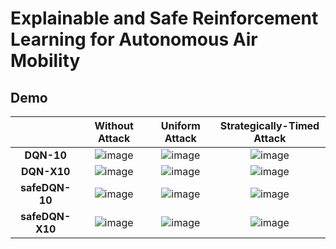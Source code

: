 # Explainable and Safe Reinforcement Learning for Autonomous Air Mobility


## Demo
|                  |         Without Attack          |         Uniform Attack         | Strategically-Timed Attack |
|:----------------:|:-------------------------------:|:------------------------------:|:--------------------------:|
|    **DQN-10**    | ![image](gifs/safeDQN-X10.gif)  | ![image](gifs/safeDQN-X10.gif) | ![image](gifs/safeDQN-X10.gif) |
|   **DQN-X10**    | ![image](gifs/safeDQN-X10.gif)  | ![image](gifs/safeDQN-X10.gif) | ![image](gifs/safeDQN-X10.gif) |
|  **safeDQN-10**  | ![image](gifs/safeDQN-X10.gif)  | ![image](gifs/safeDQN-X10.gif) | ![image](gifs/safeDQN-X10.gif) | 
| **safeDQN-X10**  | ![image](gifs/safeDQN-X10.gif)  | ![image](gifs/safeDQN-X10.gif) | ![image](gifs/safeDQN-X10.gif) |


